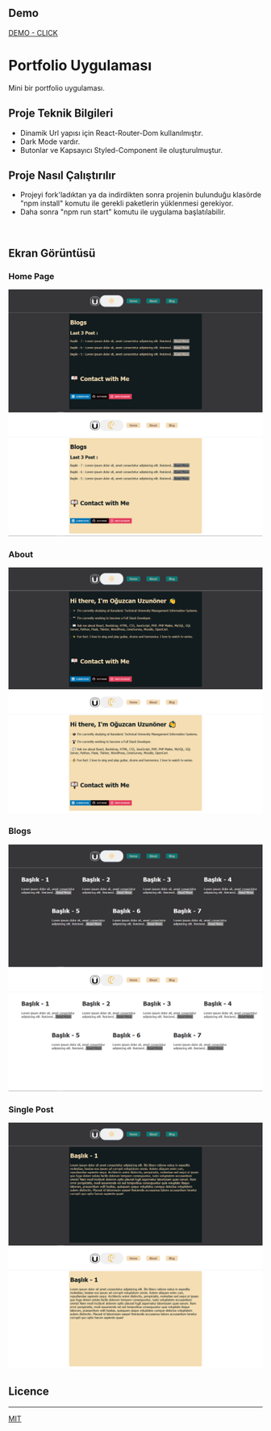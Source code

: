 ## Demo
[DEMO - CLICK ](https://portfolio-oguzcanuzunoner.surge.sh/)


# Portfolio Uygulaması

Mini bir portfolio uygulaması.


## Proje Teknik Bilgileri

* Dinamik Url yapısı için React-Router-Dom kullanılmıştır.
* Dark Mode vardır.
* Butonlar ve Kapsayıcı Styled-Component ile oluşturulmuştur.

## Proje Nasıl Çalıştırılır

- Projeyi fork'ladıktan ya da indirdikten sonra projenin bulunduğu klasörde "npm install" komutu ile gerekli paketlerin yüklenmesi gerekiyor.
- Daha sonra "npm run start" komutu ile uygulama başlatılabilir.

<br>

## Ekran Görüntüsü

### Home Page

<p align="center">
  <img src="readme_image/home_dark.PNG" alt="Home">
  <img src="readme_image/home_light.PNG" alt="Home">
</p>

### About

<p align="center">
  <img src="readme_image/about_dark.PNG" alt="About"/>
  <img src="readme_image/about_light.PNG" alt="About"/>
</p>


### Blogs

<p align="center">
  <img src="readme_image/blogs_dark.PNG" alt="Blogs"/>
  <img src="readme_image/blogs_light.PNG" alt="Blogs"/>
</p>

### Single Post

<p align="center">
  <img src="readme_image/single_post_dark.PNG" alt="Single Post"/>
  <img src="readme_image/single_post_light.PNG" alt="Single Post"/>
</p>

## Licence
---
[MIT](https://choosealicense.com/licenses/mit/)
